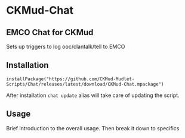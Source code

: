 # CKMud-Chat

## EMCO Chat for CKMud

Sets up triggers to log ooc/clantalk/tell to EMCO

## Installation

`installPackage("https://github.com/CKMud-Mudlet-Scripts/Chat/releases/latest/download/CKMud-Chat.mpackage")`

After installation `chat update` alias will take care of updating the script.

## Usage

Brief introduction to the overall usage. Then break it down to specifics